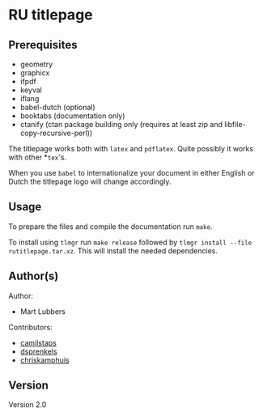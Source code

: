 # RU titlepage
## Prerequisites
- geometry
- graphicx
- ifpdf
- keyval
- iflang
- babel-dutch (optional)
- booktabs (documentation only)
- ctanify (ctan package building only (requires at least zip and libfile-copy-recursive-perl))

The titlepage works both with `latex` and `pdflatex`. Quite possibly it works
with other \*`tex`'s.

When you use `babel` to internationalize your document in either English or
Dutch the titlepage logo will change accordingly.

## Usage
To prepare the files and compile the documentation run `make`.

To install using `tlmgr` run `make release` followed by `tlmgr install --file
rutitlepage.tar.xz`. This will install the needed dependencies.

## Author(s)
Author:

- Mart Lubbers

Contributors:

- [camilstaps](https://github.com/camilstaps)
- [dsprenkels](https://github.com/dsprenkels)
- [chriskamphuis](https://github.com/chriskamphuis)

## Version

Version 2.0
